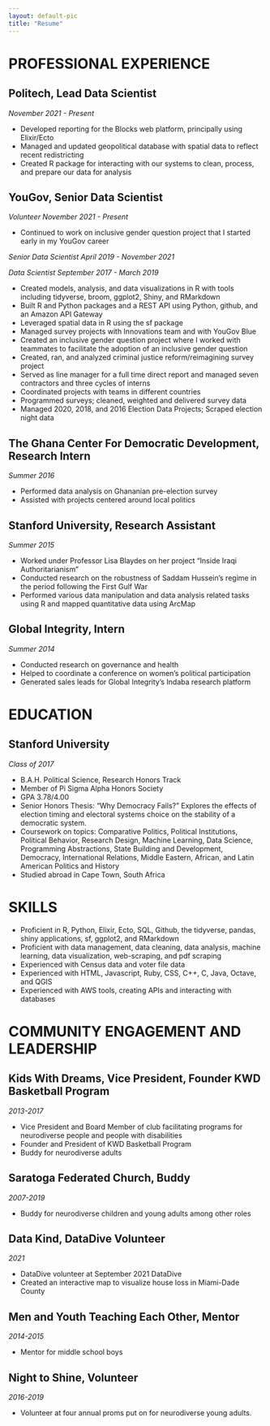 ```yaml
---
layout: default-pic
title: "Resume"
---
```


# PROFESSIONAL EXPERIENCE

## Politech, Lead Data Scientist
_November 2021 - Present_
- Developed reporting for the Blocks web platform, principally using Elixir/Ecto
- Managed and updated geopolitical database with spatial data to reflect recent redistricting
- Created R package for interacting with our systems to clean, process, and prepare our data for analysis

## YouGov, Senior Data Scientist

_Volunteer November 2021 - Present_

- Continued to work on inclusive gender question project that I started early in my YouGov career

_Senior Data Scientist April 2019 - November 2021_

_Data Scientist September 2017 - March 2019_
- Created models, analysis, and data visualizations in R with tools including tidyverse, broom, ggplot2, Shiny, and RMarkdown
- Built R and Python packages and a REST API using Python, github, and an Amazon API Gateway
- Leveraged spatial data in R using the sf package
- Managed survey projects with Innovations team and with YouGov Blue
- Created an inclusive gender question project where I worked with teammates to facilitate the adoption of an inclusive gender question
- Created, ran, and analyzed criminal justice reform/reimagining survey project
- Served as line manager for a full time direct report and managed seven contractors and three cycles of interns
- Coordinated projects with teams in different countries
- Programmed surveys; cleaned, weighted and delivered survey data
- Managed 2020, 2018, and 2016 Election Data Projects; Scraped election night data

## The Ghana Center For Democratic Development, Research Intern
_Summer 2016_
- Performed data analysis on Ghananian pre-election survey
- Assisted with projects centered around local politics

## Stanford University, Research Assistant
_Summer 2015_
- Worked under Professor Lisa Blaydes on her project “Inside Iraqi Authoritarianism”
- Conducted research on the robustness of Saddam Hussein’s regime in the period following the First Gulf War
- Performed various data manipulation and data analysis related tasks using R and mapped quantitative data using ArcMap

## Global Integrity, Intern
_Summer 2014_
- Conducted research on governance and health
- Helped to coordinate a conference on women’s political participation
- Generated sales leads for Global Integrity’s Indaba research platform

# EDUCATION

## Stanford University
_Class of 2017_
- B.A.H. Political Science, Research Honors Track
- Member of Pi Sigma Alpha Honors Society
- GPA 3.78/4.00
- Senior Honors Thesis: “Why Democracy Fails?” Explores the effects of election timing and electoral systems choice on the stability of a democratic system.
- Coursework on topics: Comparative Politics, Political Institutions, Political Behavior, Research Design, Machine Learning, Data Science, Programming Abstractions, State Building and Development, Democracy, International Relations, Middle Eastern, African, and Latin American Politics and History
- Studied abroad in Cape Town, South Africa

# SKILLS

- Proficient in R, Python, Elixir, Ecto, SQL, Github, the tidyverse, pandas, shiny applications, sf, ggplot2, and RMarkdown
- Proficient with data management, data cleaning, data analysis, machine learning, data visualization, web-scraping, and pdf scraping
- Experienced with Census data and voter file data 
- Experienced with HTML, Javascript, Ruby, CSS, C++, C, Java, Octave, and QGIS
- Experienced with AWS tools, creating APIs and interacting with databases

# COMMUNITY ENGAGEMENT AND LEADERSHIP

## Kids With Dreams, Vice President, Founder KWD Basketball Program
_2013-2017_
- Vice President and Board Member of club facilitating programs for neurodiverse people and  people with disabilities
- Founder and President of KWD Basketball Program 
- Buddy for neurodiverse adults

## Saratoga Federated Church, Buddy
_2007-2019_
- Buddy for neurodiverse children and young adults among other roles

## Data Kind, DataDive Volunteer
_2021_
- DataDive volunteer at September 2021 DataDive
- Created an interactive map to visualize house loss in Miami-Dade County

## Men and Youth Teaching Each Other, Mentor
_2014-2015_
- Mentor for middle school boys

## Night to Shine, Volunteer
_2016-2019_
- Volunteer at four annual proms put on for neurodiverse young adults.
